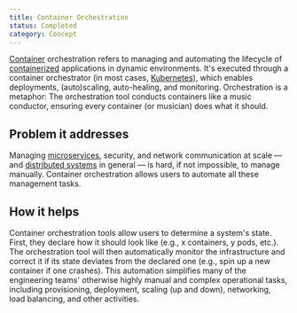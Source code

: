 ```yaml
---
title: Container Orchestration
status: Completed
category: Concept
---
```


[Container](/container/) orchestration refers to managing and automating the lifecycle of [containerized](/containerization/) applications in dynamic environments.
It's executed through a container orchestrator (in most cases, [Kubernetes](/kubernetes/)), which enables deployments, (auto)scaling, auto-healing, and monitoring.
Orchestration is a metaphor:
The orchestration tool conducts containers like a music conductor, ensuring every container (or musician) does what it should.

## Problem it addresses

Managing [microservices](/microservices-architecture/), security, and network communication at scale — and [distributed systems](/distributed-systems/) in general — is hard, if not impossible, to manage manually.
Container orchestration allows users to automate all these management tasks.

## How it helps

Container orchestration tools allow users to determine a system's state.
First, they declare how it should look like (e.g., x containers, y pods, etc.).
The orchestration tool will then automatically monitor the infrastructure and correct it if its state deviates from the declared one (e.g., spin up a new container if one crashes).
This automation simplifies many of the engineering teams' otherwise highly manual and complex operational tasks, including provisioning, deployment, scaling (up and down), networking, load balancing, and other activities.
